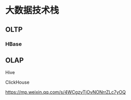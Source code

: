 # 大数据技术栈

## OLTP

### HBase



## OLAP

Hive

ClickHouse

https://mp.weixin.qq.com/s/4WCgzvTjOvNONrrZLc7yOQ